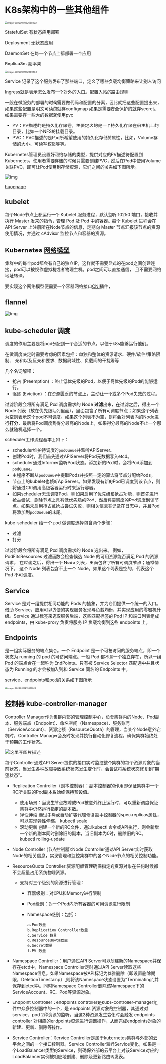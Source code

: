 # K8s架构中的一些其他组件

<img src="k8s架构理解.assets/image-20220917132538902.png" alt="image-20220917132538902" style="zoom:50%;" />



StatefulSet 有状态应用部署

Deployment 无状态应用

DaemonSet 在每一个节点上都部署一个应用

ReplicaSet 副本集

<img src="k8s架构理解.assets/image-20220917132849343.png" alt="image-20220917132849343" style="zoom:50%;" />

Service 记录了这个服务发布了那些端口，定义了哪些负载均衡策略来让别人访问

Ingress就是表示怎么发布一个对外的入口。配置入站的路由规则

一般在微服务的部署的时候需要做代码和配置的分离，因此就把这些配置提出来，如果这些配置是明文可读的就存configmap 如果是需要安全保护的就存secret。如果需要存一些大的数据就使用pvc

- PV：PV描述的是持久化存储卷，主要定义的是一个持久化存储在宿主机上的目录，比如一个NFS的挂载目录。
- PVC：PVC描述的是Pod所希望使用的持久化存储的属性，比如，Volume存储的大小、可读写权限等等。

Kubernetes管理员设置好网络存储的类型，提供对应的PV描述符配置到Kubernetes，使用者需要存储的时候只需要创建PVC，然后在Pod中使用Volume关联PVC，即可让Pod使用到存储资源，它们之间的关系如下图所示。

<img src="https://support.huaweicloud.com/basics-cce/zh-cn_image_0261235726.png" alt="img"  />



[hugepage](https://cloud.tencent.com/developer/article/1984772)





## kubelet

每个Node节点上都运行一个 Kubelet 服务进程，默认监听 10250 端口，接收并执行 Master 发来的指令，管理 Pod 及 Pod 中的容器。每个 Kubelet 进程会在 API Server 上注册所在Node节点的信息，定期向 Master 节点汇报该节点的资源使用情况，并通过 cAdvisor 监控节点和容器的资源。

## Kubernetes [网络模型](https://kubernetes.io/zh-cn/docs/concepts/services-networking/)

集群中的每个pod都会有自己的独立IP，这样就不需要显式的在pod之间创建连接，pod可以被视作虚拟机或者物理主机。pod之间可以直接通信， 且不需要网络地址转译。

要实现这个网络模型便需要一个容器网络接口[CNI](https://github.com/containernetworking/cni)插件，

## flannel

 ![img](k8s架构理解.assets/集群.png)





## kube-scheduler 调度

调度的作用主要是将pod分配到一个合适的节点。以便于k8s能够运行他们。

在做调度决定时需要考虑的因素包括：单独和整体的资源请求、硬件/软件/策略限制、 亲和以及反亲和要求、数据局域性、负载间的干扰等等

几个名词解释：

+ 抢占 (Preemption) ：终止低优先级的Pod，以便于高优先级的Pod的能够运行。
+ 驱逐 (Eviction) ：在资源匮乏的节点上，主动让一个或多个Pod失效的过程。



过滤阶段会将所有满足 Pod 调度需求的 Node **过滤**出来，在过滤之后，得出一个 Node 列表（放在优先级队列里面），里面包含了所有可调度节点；如果这个列表为空则表示这个pod不可调度。如果这个列表不为空，则将会对列表内的Node进行**打分**，最后将Pod调度到得分最高的Node上，如果得分最高的Node不止一个那么就随机选择一个。

scheduler工作流程基本上如下：

- scheduler维护待调度的`podQueue`并监听APIServer。
- 创建Pod时，我们首先通过APIServer将Pod元数据写入etcd。
- scheduler通过Informer监听Pod状态。添加新的Pod时，会将Pod添加到`podQueue`。
- 主程序不断从`podQueue`中提取Pods并按照一定的算法将节点分配给Pods。
- 节点上的kubelet也侦听ApiServer。如果发现有新的Pod已调度到该节点，则将通过CRI调用高级容器运行时来运行容器。
- 如果scheduler无法调度Pod，则如果启用了优先级和抢占功能，则首先进行抢占尝试，删除节点上具有低优先级的Pod，然后将要调度的Pod调度到该节点。如果未启用抢占或抢占尝试失败，则相关信息将记录在日志中，并且Pod将添加到`podQueue`的末尾。

kube-scheduler 给一个 pod 做调度选择包含两个步骤：

+ 过滤
+ 打分

过滤阶段会将所有满足 Pod 调度需求的 Node 选出来。 例如，PodFitsResources 过滤函数会检查候选 Node 的可用资源能否满足 Pod 的资源请求。 在过滤之后，得出一个 Node 列表，里面包含了所有可调度节点；通常情况下， 这个 Node 列表包含不止一个 Node。如果这个列表是空的，代表这个 Pod 不可调度。

## Service

Service 是对一组提供相同功能的 Pods 的抽象，并为它们提供一个统一的入口。借助 Service，应用可以方便的实现服务发现与负载均衡，并实现应用的零宕机升级。Service 通过标签来选取服务后端，这些匹配标签的 Pod IP 和端口列表组成 endpoints，由 kube-proxy 负责将服务 IP 负载均衡到这些 endpoints 上。

##  Endpoints

是一组实际服务的端点集合。一个 Endpoint 是一个可被访问的服务端点，即一个状态为 running 的 pod 的可访问端点。一般 Pod 都不是一个独立存在，所以一组 Pod 的端点合在一起称为 EndPoints。只有被 Service Selector 匹配选中并且状态为 Running 的才会被加入到和 Service 同名的 Endpoints 中。

service、endpoints和pod的关系如下图所示

<img src="k8s架构理解.assets/image-20220915215015826.png" alt="image-20220915215015826" style="zoom:50%;" />

## 控制器 kube-controller-manager

Controller Manager作为集群内部的管理控制中心，负责集群内的Node、Pod副本、服务端点（Endpoint）、命名空间（Namespace）、服务账号（ServiceAccount）、资源定额（ResourceQuota）的管理，当某个Node意外宕机时，Controller Manager会及时发现并执行自动化修复流程，确保集群始终处于预期的工作状态。 

![这里写图片描述](k8s架构理解.assets/70.png)



每个Controller通过API Server提供的接口实时监控整个集群的每个资源对象的当前状态，当发生各种故障导致系统状态发生变化时，会尝试将系统状态修复到“期望状态”。

+ Replication Controller（副本控制器）：副本控制器的作用即保证集群中一个RC所关联的Pod副本数始终保持预设值。

	+ 使用场景：当发生节点故障或Pod被意外终止运行时，可以重新调度保证集群中仍然运行指定的副本数。 
	+ 弹性伸缩 通过手动或自动扩容代理修复副本控制器的spec.replicas属性，可以实现弹性伸缩。 kubectl scale 
	+ 滚动更新 创建一个新的RC文件，通过kubectl 命令或API执行，则会新增一个新的副本同时删除旧的副本，当旧副本为0时，删除旧的RC。 kubectl rolling-update

+ Node Controller (节点控制器):Node Controller通过API Server实时获取Node的相关信息，实现管理和监控集群中的各个Node节点的相关控制功能。

+ ResourceQuota Controller:资源配额管理确保指定的资源对象在任何时候都不会超量占用系统物理资源。 

	+ 支持对三个级别的资源进行管理：

		+ 容器级别：对CPU和Memory进行限制

		+ Pod级别：对一个Pod内所有容器的可用资源进行限制

		+ Namespace级别：包括：

			  a.Pod数量 
			  b.Replication Controller数量 
			  c.Service 数量 
			  d.ResourceQuota数量 
			  e.Secret数量 
			  f.PV 数量 

+ Namespace Controller：用户通过API Server可以创建新的Namespace并保存在etcd中，Namespace Controller定时通过API Server读取这些Namespace信息。如果Namespace被API标记为优雅删除（即设置删除期限，DeletionTimestamp）,则将该Namespace状态设置为“Terminating”,并保存到etcd中。同时Namespace Controller删除该Namespace下的ServiceAccount、RC、Pod等资源对象。

+ Endpoint Controller：endpoints controller是kube-controller-manager组件中众多控制器中的一个，是 endpoints 资源对象的控制器，其通过对service、pod 2种资源的监听，当这2种资源发生变化时会触发 endpoints controller 对相应的endpoints资源进行调谐操作，从而完成endpoints对象的新建、更新、删除等操作。

+ Service Controller：Service Controller是属于kubernetes集群与外部的云平台之间的一个接口控制器。Service Controller监听Service变化，如果是一个LoadBalancer类型的Service，则确保外部的云平台上对该Service对应的LoadBalancer实例被相应地创建、删除及更新路由转发表。



